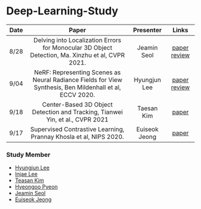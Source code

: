 # Deep-Learning-Study
Date | Paper | Presenter | Links
:---: | :---: | :---: | :---:
8/28 | Delving into Localization Errors for Monocular 3D Object Detection, Ma. Xinzhu et al, CVPR 2021. | Jeamin Seol | [paper](https://arxiv.org/abs/2103.16237) [review](./monodle.pdf)
9/04 | NeRF: Representing Scenes as Neural Radiance Fields for View Synthesis, Ben Mildenhall et al, ECCV 2020. | Hyungjun Lee | [paper](https://arxiv.org/abs/2003.08934) [review](./NERF.pdf)
9/18 | Center-Based 3D Object Detection and Tracking, Tianwei Yin, et al., CVPR 2021 | Taesan Kim | [paper](https://openaccess.thecvf.com/content/CVPR2021/html/Yin_Center-Based_3D_Object_Detection_and_Tracking_CVPR_2021_paper.html)
9/17 | Supervised Contrastive Learning, Prannay Khosla et al, NIPS 2020. | Euiseok Jeong | [paper](https://arxiv.org/abs/2004.11362)

### Study Member
* [Hyungjun Lee](http://www.github.com/utilForever)
* [Injae Lee](https://github.com/oliver0922)
* [Teasan Kim](https://github.com/taemt94)
* [Hyeongoo Pyeon](https://github.com/pyeon9)
* [Jeamin Seol](https://github.com/snowjam0125)
* [Euiseok Jeong](https://github.com/EuiseokJeong)

